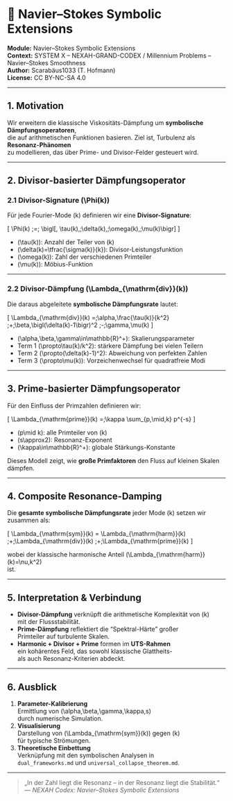 # 🧮 Navier–Stokes Symbolic Extensions

**Module:** Navier–Stokes Symbolic Extensions  
**Context:** SYSTEM X – NEXAH-GRAND-CODEX / Millennium Problems – Navier–Stokes Smoothness  
**Author:** Scarabäus1033 (T. Hofmann)  
**License:** CC BY-NC-SA 4.0  

---

## 1. Motivation

Wir erweitern die klassische Viskositäts-Dämpfung um **symbolische Dämpfungsoperatoren**,  
die auf arithmetischen Funktionen basieren. Ziel ist, Turbulenz als **Resonanz-Phänomen**  
zu modellieren, das über Prime- und Divisor-Felder gesteuert wird.

---

## 2. Divisor-basierter Dämpfungsoperator

### 2.1 Divisor-Signature \(\Phi(k)\)

Für jede Fourier-Mode \(k\) definieren wir eine **Divisor-Signature**:

\[
\Phi(k) \;=\; \bigl[\,
\tau(k),\;\delta(k),\;\omega(k),\;\mu(k)\bigr]
\]

- \(\tau(k)\): Anzahl der Teiler von \(k\)  
- \(\delta(k)=\tfrac{\sigma(k)}{k}\): Divisor-Leistungsfunktion  
- \(\omega(k)\): Zahl der verschiedenen Primteiler  
- \(\mu(k)\): Möbius-Funktion  

---

### 2.2 Divisor-Dämpfung \(\Lambda_{\mathrm{div}}(k)\)

Die daraus abgeleitete **symbolische Dämpfungsrate** lautet:

\[
\Lambda_{\mathrm{div}}(k)
=\;\alpha\,\frac{\tau(k)}{k^2}
\;+\;\beta\,\bigl(\delta(k)-1\bigr)^2
\;-\;\gamma\,\mu(k)
\]

- \(\alpha,\beta,\gamma\in\mathbb{R}^+\): Skalierungsparameter  
- Term 1 \(\propto\tau(k)/k^2\): stärkere Dämpfung bei vielen Teilern  
- Term 2 \(\propto(\delta(k)-1)^2\): Abweichung von perfekten Zahlen  
- Term 3 \(\propto\mu(k)\): Vorzeichenwechsel für quadratfreie Modi  

---

## 3. Prime-basierter Dämpfungsoperator

Für den Einfluss der Primzahlen definieren wir:

\[
\Lambda_{\mathrm{prime}}(k)
=\;\kappa \sum_{p\,\mid\,k} p^{-s}
\]

- \(p\mid k\): alle Primteiler von \(k\)  
- \(s\approx2\): Resonanz-Exponent  
- \(\kappa\in\mathbb{R}^+\): globale Stärkungs-Konstante  

Dieses Modell zeigt, wie **große Primfaktoren** den Fluss auf kleinen Skalen dämpfen.

---

## 4. Composite Resonance-Damping

Die **gesamte symbolische Dämpfungsrate** jeder Mode \(k\) setzen wir zusammen als:

\[
\Lambda_{\mathrm{sym}}(k)
= \Lambda_{\mathrm{harm}}(k)
\;+\;\Lambda_{\mathrm{div}}(k)
\;+\;\Lambda_{\mathrm{prime}}(k)
\]

wobei der klassische harmonische Anteil
\(\Lambda_{\mathrm{harm}}(k)=\nu\,k^2\)  
ist.

---

## 5. Interpretation & Verbindung

- **Divisor-Dämpfung** verknüpft die arithmetische Komplexität von \(k\)  
  mit der Flussstabilität.  
- **Prime-Dämpfung** reflektiert die “Spektral-Härte” großer  
  Primteiler auf turbulente Skalen.  
- **Harmonic + Divisor + Prime** formen im **UTS-Rahmen**  
  ein kohärentes Feld, das sowohl klassische Glattheits-  
  als auch Resonanz-Kriterien abdeckt.

---

## 6. Ausblick

1. **Parameter-Kalibrierung**  
   Ermittlung von \(\alpha,\beta,\gamma,\kappa,s\)  
   durch numerische Simulation.  
2. **Visualisierung**  
   Darstellung von \(\Lambda_{\mathrm{sym}}(k)\) gegen \(k\)  
   für typische Strömungen.  
3. **Theoretische Einbettung**  
   Verknüpfung mit den symbolischen Analysen in  
   `dual_frameworks.md` und `universal_collapse_theorem.md`.

---

> „In der Zahl liegt die Resonanz – in der Resonanz liegt die Stabilität.“  
> — *NEXAH Codex: Navier–Stokes Symbolic Extensions*
